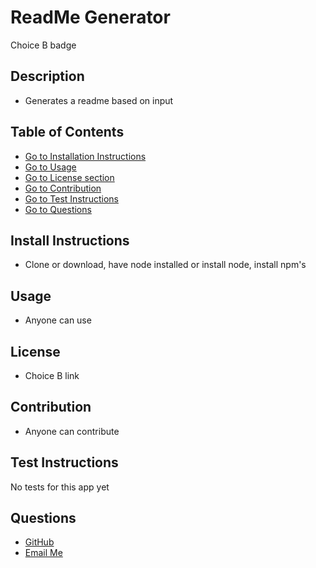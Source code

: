 # ReadMe Generator
Choice B badge 
## Description
- Generates a readme based on input
## Table of Contents
- [Go to Installation Instructions](#install-instructions)
- [Go to Usage](#usage)
- [Go to License section](#license)
- [Go to Contribution](#contribution)
- [Go to Test Instructions](#test-instructions)
- [Go to Questions](#questions)
## Install Instructions
- Clone or download, have node installed or install node, install npm's
## Usage
- Anyone can use
## License
- Choice B link
## Contribution
- Anyone can contribute
## Test Instructions
No tests for this app yet
## Questions
- [GitHub](https://github.com/SteveB29)
- [Email Me](mailto:steven.bendrick@gmail.com)